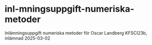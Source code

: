 # inl-mningsuppgift-numeriska-metoder
Inlämningsuppgift numeriska metoder för Oscar Landberg KFSCI23b, inlämnad 2025-03-02
